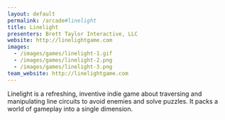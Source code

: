 ```yaml
---
layout: default
permalink: /arcade#linelight
title: Linelight
presenters: Brett Taylor Interactive, LLC
website: http://linelightgame.com
images:
  - /images/games/linelight-1.gif
  - /images/games/linelight-2.png
  - /images/games/linelight-3.png
team_website: http://linelightgame.com
---
```

Linelight is a refreshing, inventive indie game about traversing and manipulating line circuits to avoid enemies and solve puzzles. It packs a world of gameplay into a single dimension.
